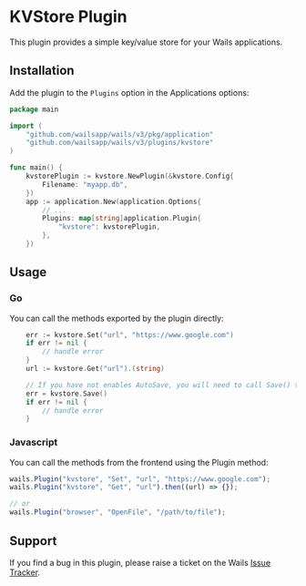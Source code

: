 # KVStore Plugin

This plugin provides a simple key/value store for your Wails applications.

## Installation

Add the plugin to the `Plugins` option in the Applications options:

```go
package main

import (
	"github.com/wailsapp/wails/v3/pkg/application"
	"github.com/wailsapp/wails/v3/plugins/kvstore"
)

func main() {
	kvstorePlugin := kvstore.NewPlugin(&kvstore.Config{
		Filename: "myapp.db",
	})
	app := application.New(application.Options{
		// ...
		Plugins: map[string]application.Plugin{
			"kvstore": kvstorePlugin,
		},
	})

```

## Usage

### Go

You can call the methods exported by the plugin directly:

```go
    err := kvstore.Set("url", "https://www.google.com")
    if err != nil {
        // handle error
    }
    url := kvstore.Get("url").(string)

	// If you have not enables AutoSave, you will need to call Save() to persist the changes
    err = kvstore.Save()
    if err != nil {
        // handle error
    }
```

### Javascript

You can call the methods from the frontend using the Plugin method:

```js
wails.Plugin("kvstore", "Set", "url", "https://www.google.com");
wails.Plugin("kvstore", "Get", "url").then((url) => {});

// or
wails.Plugin("browser", "OpenFile", "/path/to/file");
```

## Support

If you find a bug in this plugin, please raise a ticket on the Wails
[Issue Tracker](https://github.com/wailsapp/wails/issues).
